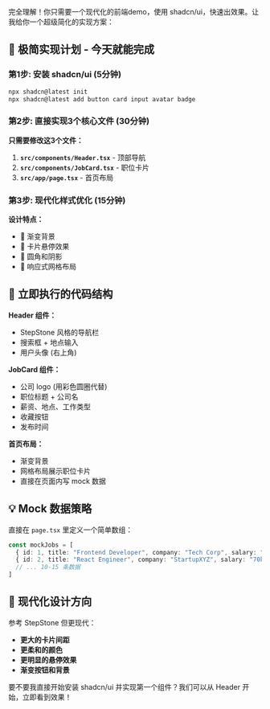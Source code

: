 完全理解！你只需要一个现代化的前端demo，使用 shadcn/ui，快速出效果。让我给你一个超级简化的实现方案：

## 🎯 极简实现计划 - 今天就能完成

### 第1步: 安装 shadcn/ui (5分钟)

```bash
npx shadcn@latest init
npx shadcn@latest add button card input avatar badge
```

### 第2步: 直接实现3个核心文件 (30分钟)

**只需要修改这3个文件：**

1. **`src/components/Header.tsx`** - 顶部导航
2. **`src/components/JobCard.tsx`** - 职位卡片  
3. **`src/app/page.tsx`** - 首页布局

### 第3步: 现代化样式优化 (15分钟)

**设计特点：**
- 🎨 渐变背景
- 💫 卡片悬停效果
- 🌙 圆角和阴影
- 📱 响应式网格布局

## 🚀 立即执行的代码结构

**Header 组件：**
- StepStone 风格的导航栏
- 搜索框 + 地点输入
- 用户头像 (右上角)

**JobCard 组件：**
- 公司 logo (用彩色圆圈代替)
- 职位标题 + 公司名
- 薪资、地点、工作类型
- 收藏按钮
- 发布时间

**首页布局：**
- 渐变背景
- 网格布局展示职位卡片
- 直接在页面内写 mock 数据

## 💡 Mock 数据策略

直接在 `page.tsx` 里定义一个简单数组：

```typescript
const mockJobs = [
  { id: 1, title: "Frontend Developer", company: "Tech Corp", salary: "60k-80k" },
  { id: 2, title: "React Engineer", company: "StartupXYZ", salary: "70k-90k" },
  // ... 10-15 条数据
]
```

## 🎨 现代化设计方向

参考 StepStone 但更现代：
- **更大的卡片间距**
- **更柔和的颜色**
- **更明显的悬停效果**
- **渐变按钮和背景**

要不要我直接开始安装 shadcn/ui 并实现第一个组件？我们可以从 Header 开始，立即看到效果！